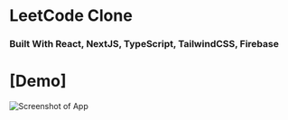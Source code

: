 # LeetCode Clone 

### Built With React, NextJS, TypeScript, TailwindCSS, Firebase

# [Demo]

![Screenshot of App](https://i.ibb.co/b3XDkdN/Full-Stack-1.png)
